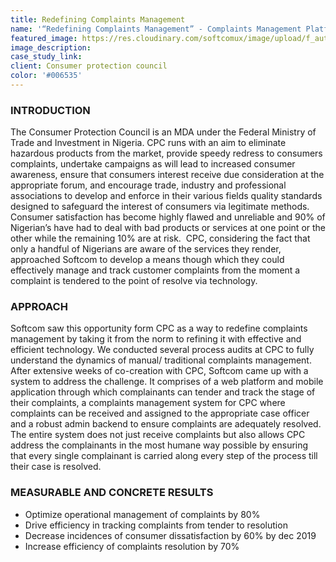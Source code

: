 ```yaml
---
title: Redefining Complaints Management
name: '“Redefining Complaints Management” - Complaints Management Platform'
featured_image: https://res.cloudinary.com/softcomux/image/upload/f_auto,q_auto/v1533914345/sfc/stories/cpc.png
image_description: 
case_study_link: 
client: Consumer protection council
color: '#006535'
---
```


### INTRODUCTION
The Consumer Protection Council is an MDA under the Federal Ministry of Trade and Investment in Nigeria. CPC runs with an aim to eliminate hazardous products from the market, provide speedy redress to consumers complaints, undertake campaigns as will lead to increased consumer awareness, ensure that consumers interest receive due consideration at the appropriate forum, and encourage trade, industry and professional associations to develop and enforce in their various fields quality standards designed to safeguard the interest of consumers via legitimate methods. 
Consumer satisfaction has become highly flawed and unreliable and 90% of Nigerian’s have had to deal with bad products or services at one point or the other while the remaining 10% are at risk. 
CPC, considering the fact that only a handful of Nigerians are aware of the services they render, approached Softcom to develop a means though which they could effectively manage and track customer complaints from the moment a complaint is tendered to the point of resolve via technology.

### APPROACH
Softcom saw this opportunity form CPC as a way to redefine complaints management by taking it from the norm to refining it with effective and efficient technology. We conducted several process audits at CPC to fully understand the dynamics of manual/ traditional complaints management. After extensive weeks of co-creation with CPC, Softcom came up with a system to address the challenge. It comprises of a web platform and mobile application through which complainants can tender and track the stage of their complaints, a complaints management system for CPC where complaints can be received and assigned to the appropriate case officer and a robust admin backend to ensure complaints are adequately resolved. 
The entire system does not just receive complaints but also allows CPC address the complainants in the most humane way possible by ensuring that every single  complainant is carried along every step of the process till their case is resolved.

### MEASURABLE AND CONCRETE RESULTS
- Optimize operational management of complaints by 80%
- Drive efficiency in tracking complaints from tender to resolution
- Decrease incidences of consumer dissatisfaction by 60% by dec 2019
- Increase efficiency of complaints resolution by 70%
 
